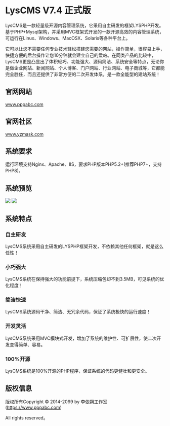 LysCMS V7.4 正式版
===============
LysCMS是一款轻量级开源内容管理系统，它采用自主研发的框架LYSPHP开发。基于PHP+Mysql架构，并采用MVC框架式开发的一款开源高效的内容管理系统，可运行在Linux、Windows、MacOSX、Solaris等各种平台上。

它可以让您不需要任何专业技术轻松搭建您需要的网站，操作简单，很容易上手，快捷方便的后台操作让您10分钟就会建立自己的爱站。在同类产品的比较中，LysCMS更是凸显出了体积轻巧、功能强大、源码简洁、系统安全等特点，无论你是做企业网站、新闻网站、个人博客、门户网站、行业网站、电子商城等，它都能完全胜任，而且还提供了非常方便的二次开发体系，是一款全能型的建站系统！

## 官网网站
www.pppabc.com

## 官网社区
www.yzmask.com

## 系统要求
运行环境支持Nginx、Apache、IIS，要求PHP版本PHP5.2+(推荐PHP7+，支持PHP8)。

## 系统预览
<img src="https://www.pppabc.com/doc/images/lys_1.png">
<img src="https://www.pppabc.com/doc/images/lys_2.png">

## 系统特点

### 自主研发
LysCMS系统采用自主研发的LYSPHP框架开发，不依赖其他任何框架，就是这么任性！

### 小巧强大
LysCMS系统在保持强大的功能前提下，系统压缩包却不到3.5MB，可见系统的优化程度！

### 简洁快速
LysCMS系统源码干净、简洁、无冗余代码，保证了系统极快的运行速度！

### 开发灵活
LysCMS系统采用MVC模块式开发，增加了系统的维护性、可扩展性，使二次开发变得简单、容易。

### 100%开源
LysCMS系统是100%开源的PHP程序，保证系统的代码更健壮和更安全。



## 版权信息

版权所有Copyright © 2014-2099 by 李依朔工作室 (https://www.pppabc.com)

All rights reserved。
